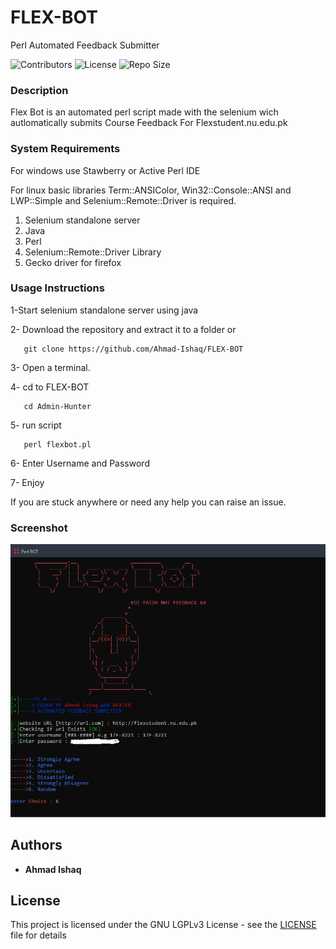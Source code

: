 # FLEX-BOT
Perl Automated Feedback Submitter

![Contributors](https://img.shields.io/github/contributors/Ahmad-Ishaq/FLEX-BOT.svg)
![License](https://img.shields.io/github/license/Ahmad-Ishaq/FLEX-BOT.svg)
![Repo Size](https://img.shields.io/github/repo-size/Ahmad-Ishaq/FLEX-BOT.svg)

### Description
Flex Bot is an automated perl script made with the selenium wich autlomatically submits Course Feedback For Flexstudent.nu.edu.pk

### System Requirements
For windows use Stawberry or Active Perl IDE

For linux basic libraries Term::ANSIColor, Win32::Console::ANSI and LWP::Simple and Selenium::Remote::Driver is required.

1) Selenium standalone server<br>
2) Java<br>
3) Perl<br>
4) Selenium::Remote::Driver Library<br>
5) Gecko driver for firefox<br>

### Usage Instructions
1-Start selenium standalone server using java

2- Download the repository and extract it to a folder or
```
   git clone https://github.com/Ahmad-Ishaq/FLEX-BOT
```
3- Open a terminal.

4- cd to FLEX-BOT
```
   cd Admin-Hunter
```
5- run script
```
   perl flexbot.pl
```
6- Enter Username and Password

7- Enjoy

If you are stuck anywhere or need any help you can raise an issue.
### Screenshot

![Admin-Hunter  ScreenShot](https://raw.githubusercontent.com/Ahmad-Ishaq/FLEX-BOT/master/Screenshot.PNG)

## Authors

* **Ahmad Ishaq** 

## License

This project is licensed under the GNU LGPLv3 License - see the [LICENSE](LICENSE) file for details
